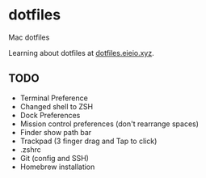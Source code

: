 # dotfiles
Mac dotfiles

Learning about dotfiles at [dotfiles.eieio.xyz](http://dotfiles.eieio.xyz).

## TODO
- Terminal Preference
- Changed shell to ZSH
- Dock Preferences
- Mission control preferences (don't rearrange spaces)
- Finder show path bar
- Trackpad (3 finger drag and Tap to click)
- .zshrc
- Git (config and SSH)
- Homebrew installation
